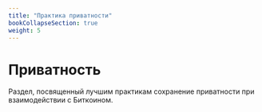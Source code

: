 ```yaml
---
title: "Практика приватности"
bookCollapseSection: true
weight: 5
---
```


# Приватность

Раздел, посвященный лучшим практикам сохранение приватности при взаимодействии с Биткоином.